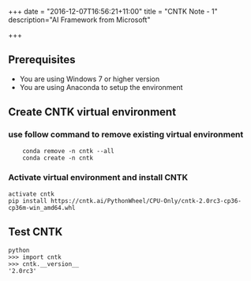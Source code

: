 +++
date = "2016-12-07T16:56:21+11:00"
title = "CNTK Note - 1"
description="AI Framework from Microsoft"

+++


##  Prerequisites

* You are using Windows 7 or higher version
* You are using Anaconda to setup the environment

##   Create CNTK virtual environment

###   use follow command to remove existing virtual environment
    
        conda remove -n cntk --all
        conda create -n cntk 

###  Activate virtual environment and install CNTK

    activate cntk
    pip install https://cntk.ai/PythonWheel/CPU-Only/cntk-2.0rc3-cp36-cp36m-win_amd64.whl

##  Test CNTK

    python
    >>> import cntk
    >>> cntk.__version__
    '2.0rc3'




